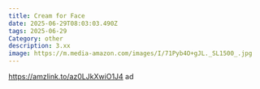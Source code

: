 ```yaml
---
title: Cream for Face
date: 2025-06-29T08:03:03.490Z
tags: 2025-06-29
Category: other
description: 3.xx
image: https://m.media-amazon.com/images/I/71Pyb4O+gJL._SL1500_.jpg
---
```

https://amzlink.to/az0LJkXwiO1J4 ad